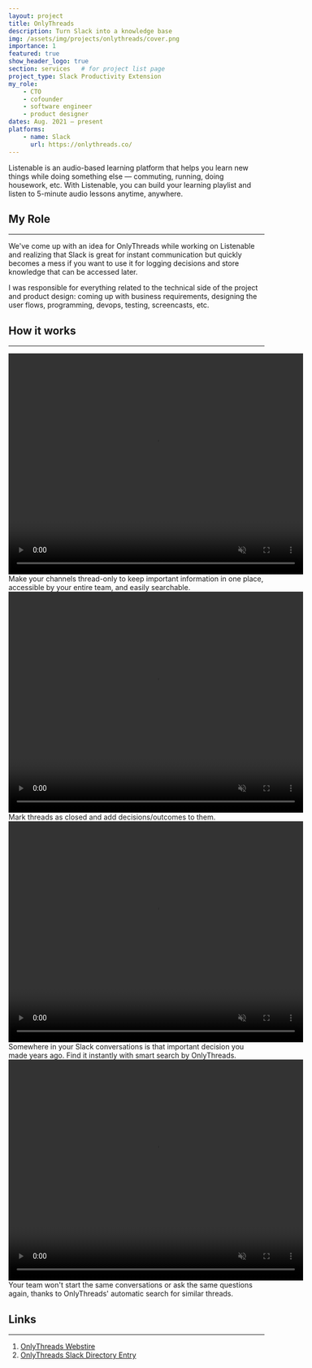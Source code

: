 ```yaml
---
layout: project
title: OnlyThreads
description: Turn Slack into a knowledge base
img: /assets/img/projects/onlythreads/cover.png
importance: 1
featured: true
show_header_logo: true
section: services   # for project list page
project_type: Slack Productivity Extension
my_role: 
    - CTO
    - cofounder
    - software engineer
    - product designer
dates: Aug. 2021 – present
platforms:     
    - name: Slack
      url: https://onlythreads.co/
---
```


Listenable is an audio-based learning platform that helps you learn new things while doing something else — commuting, 
running, doing housework, etc. With Listenable, you can build your learning playlist and listen to 5-minute audio 
lessons anytime, anywhere.

## My Role
***

We've come up with an idea for OnlyThreads while working on Listenable and realizing that Slack is great for instant
communication but quickly becomes a mess if you want to use it for logging decisions and store knowledge that can
be accessed later.

I was responsible for everything related to the technical side of the project and product design: 
coming up with business requirements, designing the user flows, programming, devops, testing, screencasts, etc.


## How it works
***

<div class="row">
    <div class="col-sm mt-3 mt-md-0 text-center">
        <video width="580" height="435" autoplay muted loop playsinline>
            <source src="{{ '/assets/img/projects/onlythreads/OT scenario 2 webopt.mp4' | relative_url }}" type="video/mp4"/>
        </video>        
    </div> 
</div>
<div class="caption">
    Make your channels thread-only to keep important information in one place, accessible by your entire team, and easily searchable.
</div>

<div class="row">
    <div class="col-sm mt-3 mt-md-0 text-center">
        <video width="580" height="435" autoplay muted loop playsinline>
            <source src="{{ '/assets/img/projects/onlythreads/OT scenario 1 webopt.mp4' | relative_url }}" type="video/mp4"/>
        </video>        
    </div> 
</div>
<div class="caption">
    Mark threads as closed and add decisions/outcomes to them.
</div>

<div class="row">
    <div class="col-sm mt-3 mt-md-0 text-center">
        <video width="580" height="435" autoplay muted loop playsinline>
            <source src="{{ '/assets/img/projects/onlythreads/OT scenario 3 webopt.mp4' | relative_url }}" type="video/mp4"/>
        </video>        
    </div> 
</div>
<div class="caption">
    Somewhere in your Slack conversations is that important decision you made years ago. Find it instantly with smart search by OnlyThreads. 
</div>


<div class="row">
    <div class="col-sm mt-3 mt-md-0 text-center">
        <video width="580" height="435" autoplay muted loop playsinline>
            <source src="{{ '/assets/img/projects/onlythreads/OT scenario 5 webopt.mp4' | relative_url }}" type="video/mp4"/>
        </video>        
    </div> 
</div>
<div class="caption">
    Your team won't start the same conversations or ask the same questions again, thanks to OnlyThreads' automatic search for similar threads. 
</div>





## Links
***

1. [OnlyThreads Webstire](https://onlythreads.co/)
2. [OnlyThreads Slack Directory Entry](https://gohighbrow.slack.com/apps/A022BL4HJLD-onlythreads)

